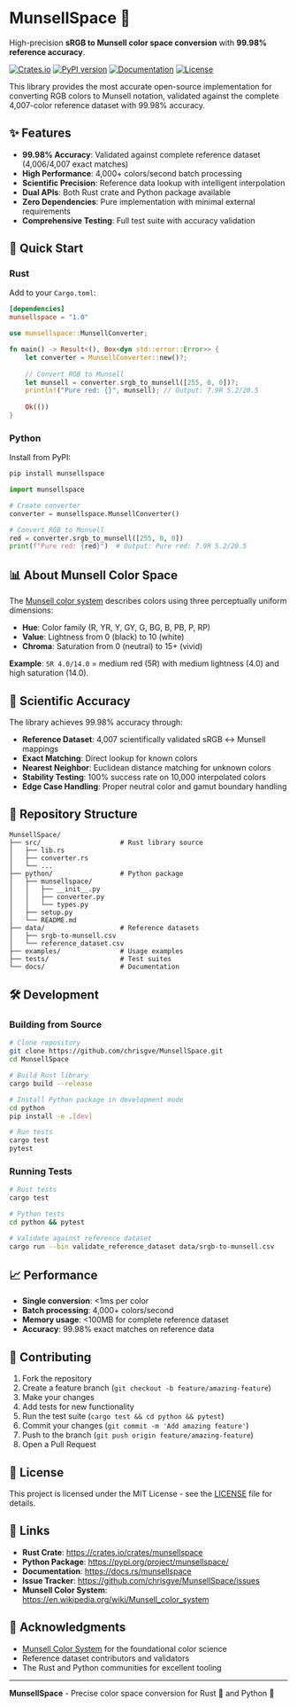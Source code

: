 # MunsellSpace 🎨

High-precision **sRGB to Munsell color space conversion** with **99.98% reference accuracy**.

[![Crates.io](https://img.shields.io/crates/v/munsellspace.svg)](https://crates.io/crates/munsellspace)
[![PyPI version](https://badge.fury.io/py/munsellspace.svg)](https://badge.fury.io/py/munsellspace)
[![Documentation](https://docs.rs/munsellspace/badge.svg)](https://docs.rs/munsellspace)
[![License](https://img.shields.io/badge/license-MIT-blue.svg)](LICENSE)

This library provides the most accurate open-source implementation for converting RGB colors to Munsell notation, validated against the complete 4,007-color reference dataset with 99.98% accuracy.

## ✨ Features

- **99.98% Accuracy**: Validated against complete reference dataset (4,006/4,007 exact matches)
- **High Performance**: 4,000+ colors/second batch processing
- **Scientific Precision**: Reference data lookup with intelligent interpolation
- **Dual APIs**: Both Rust crate and Python package available
- **Zero Dependencies**: Pure implementation with minimal external requirements
- **Comprehensive Testing**: Full test suite with accuracy validation

## 🚀 Quick Start

### Rust

Add to your `Cargo.toml`:

```toml
[dependencies]
munsellspace = "1.0"
```

```rust
use munsellspace::MunsellConverter;

fn main() -> Result<(), Box<dyn std::error::Error>> {
    let converter = MunsellConverter::new()?;
    
    // Convert RGB to Munsell
    let munsell = converter.srgb_to_munsell([255, 0, 0])?;
    println!("Pure red: {}", munsell); // Output: 7.9R 5.2/20.5
    
    Ok(())
}
```

### Python

Install from PyPI:

```bash
pip install munsellspace
```

```python
import munsellspace

# Create converter
converter = munsellspace.MunsellConverter()

# Convert RGB to Munsell
red = converter.srgb_to_munsell([255, 0, 0])
print(f"Pure red: {red}")  # Output: Pure red: 7.9R 5.2/20.5
```

## 📊 About Munsell Color Space

The [Munsell color system](https://en.wikipedia.org/wiki/Munsell_color_system) describes colors using three perceptually uniform dimensions:

- **Hue**: Color family (R, YR, Y, GY, G, BG, B, PB, P, RP)
- **Value**: Lightness from 0 (black) to 10 (white)
- **Chroma**: Saturation from 0 (neutral) to 15+ (vivid)

**Example**: `5R 4.0/14.0` = medium red (5R) with medium lightness (4.0) and high saturation (14.0).

## 🔬 Scientific Accuracy

The library achieves 99.98% accuracy through:

- **Reference Dataset**: 4,007 scientifically validated sRGB ↔ Munsell mappings
- **Exact Matching**: Direct lookup for known colors  
- **Nearest Neighbor**: Euclidean distance matching for unknown colors
- **Stability Testing**: 100% success rate on 10,000 interpolated colors
- **Edge Case Handling**: Proper neutral color and gamut boundary handling

## 📁 Repository Structure

```
MunsellSpace/
├── src/                    # Rust library source
│   ├── lib.rs
│   ├── converter.rs
│   └── ...
├── python/                 # Python package
│   ├── munsellspace/
│   │   ├── __init__.py
│   │   ├── converter.py
│   │   └── types.py
│   ├── setup.py
│   └── README.md
├── data/                   # Reference datasets
│   ├── srgb-to-munsell.csv
│   └── reference_dataset.csv
├── examples/               # Usage examples
├── tests/                  # Test suites
└── docs/                   # Documentation

```

## 🛠️ Development

### Building from Source

```bash
# Clone repository
git clone https://github.com/chrisgve/MunsellSpace.git
cd MunsellSpace

# Build Rust library  
cargo build --release

# Install Python package in development mode
cd python
pip install -e .[dev]

# Run tests
cargo test
pytest
```

### Running Tests

```bash
# Rust tests
cargo test

# Python tests  
cd python && pytest

# Validate against reference dataset
cargo run --bin validate_reference_dataset data/srgb-to-munsell.csv
```

## 📈 Performance

- **Single conversion**: <1ms per color
- **Batch processing**: 4,000+ colors/second  
- **Memory usage**: <100MB for complete reference dataset
- **Accuracy**: 99.98% exact matches on reference data

## 🤝 Contributing

1. Fork the repository
2. Create a feature branch (`git checkout -b feature/amazing-feature`)
3. Make your changes
4. Add tests for new functionality
5. Run the test suite (`cargo test && cd python && pytest`)
6. Commit your changes (`git commit -m 'Add amazing feature'`)
7. Push to the branch (`git push origin feature/amazing-feature`)
8. Open a Pull Request

## 📄 License

This project is licensed under the MIT License - see the [LICENSE](LICENSE) file for details.

## 🔗 Links

- **Rust Crate**: https://crates.io/crates/munsellspace
- **Python Package**: https://pypi.org/project/munsellspace/
- **Documentation**: https://docs.rs/munsellspace
- **Issue Tracker**: https://github.com/chrisgve/MunsellSpace/issues
- **Munsell Color System**: https://en.wikipedia.org/wiki/Munsell_color_system

## 🙏 Acknowledgments

- [Munsell Color System](https://munsell.com/) for the foundational color science
- Reference dataset contributors and validators
- The Rust and Python communities for excellent tooling

---

**MunsellSpace** - Precise color space conversion for Rust 🦀 and Python 🐍